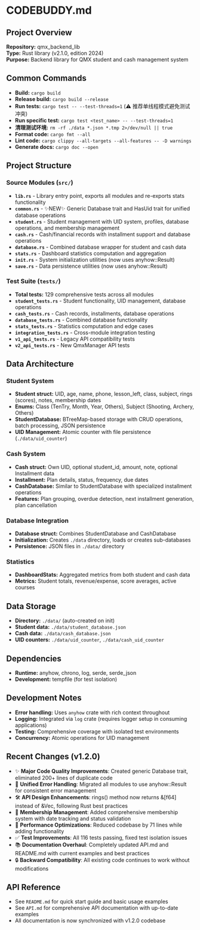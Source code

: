 # CODEBUDDY.md

## Project Overview
**Repository:** qmx_backend_lib  
**Type:** Rust library (v2.1.0, edition 2024)  
**Purpose:** Backend library for QMX student and cash management system

## Common Commands
- **Build:** `cargo build`
- **Release build:** `cargo build --release`
- **Run tests:** `cargo test -- --test-threads=1` (⚠️ 推荐单线程模式避免测试冲突)
- **Run specific test:** `cargo test <test_name> -- --test-threads=1`
- **清理测试环境:** `rm -rf ./data *.json *.tmp 2>/dev/null || true`
- **Format code:** `cargo fmt --all`
- **Lint code:** `cargo clippy --all-targets --all-features -- -D warnings`
- **Generate docs:** `cargo doc --open`

## Project Structure

### Source Modules (`src/`)
- **`lib.rs`** - Library entry point, exports all modules and re-exports stats functionality
- **`common.rs`** - ✨NEW✨ Generic Database<T> trait and HasUid trait for unified database operations
- **`student.rs`** - Student management with UID system, profiles, database operations, and membership management
- **`cash.rs`** - Cash/financial records with installment support and database operations  
- **`database.rs`** - Combined database wrapper for student and cash data
- **`stats.rs`** - Dashboard statistics computation and aggregation
- **`init.rs`** - System initialization utilities (now uses anyhow::Result)
- **`save.rs`** - Data persistence utilities (now uses anyhow::Result)

### Test Suite (`tests/`)
- **Total tests:** 129 comprehensive tests across all modules
- **`student_tests.rs`** - Student functionality, UID management, database operations
- **`cash_tests.rs`** - Cash records, installments, database operations
- **`database_tests.rs`** - Combined database functionality
- **`stats_tests.rs`** - Statistics computation and edge cases
- **`integration_tests.rs`** - Cross-module integration testing
- **`v1_api_tests.rs`** - Legacy API compatibility tests
- **`v2_api_tests.rs`** - New QmxManager API tests

## Data Architecture

### Student System
- **Student struct:** UID, age, name, phone, lesson_left, class, subject, rings (scores), notes, membership dates
- **Enums:** Class (TenTry, Month, Year, Others), Subject (Shooting, Archery, Others)
- **StudentDatabase:** BTreeMap-based storage with CRUD operations, batch processing, JSON persistence
- **UID Management:** Atomic counter with file persistence (`./data/uid_counter`)

### Cash System  
- **Cash struct:** Own UID, optional student_id, amount, note, optional Installment data
- **Installment:** Plan details, status, frequency, due dates
- **CashDatabase:** Similar to StudentDatabase with specialized installment operations
- **Features:** Plan grouping, overdue detection, next installment generation, plan cancellation

### Database Integration
- **Database struct:** Combines StudentDatabase and CashDatabase
- **Initialization:** Creates `./data` directory, loads or creates sub-databases
- **Persistence:** JSON files in `./data/` directory

### Statistics
- **DashboardStats:** Aggregated metrics from both student and cash data
- **Metrics:** Student totals, revenue/expense, score averages, active courses

## Data Storage
- **Directory:** `./data/` (auto-created on init)
- **Student data:** `./data/student_database.json`
- **Cash data:** `./data/cash_database.json`  
- **UID counters:** `./data/uid_counter`, `./data/cash_uid_counter`

## Dependencies
- **Runtime:** anyhow, chrono, log, serde, serde_json
- **Development:** tempfile (for test isolation)

## Development Notes
- **Error handling:** Uses `anyhow` crate with rich context throughout
- **Logging:** Integrated via `log` crate (requires logger setup in consuming applications)
- **Testing:** Comprehensive coverage with isolated test environments
- **Concurrency:** Atomic operations for UID management

## Recent Changes (v1.2.0)
- ✨ **Major Code Quality Improvements**: Created generic Database<T> trait, eliminated 200+ lines of duplicate code
- 🎯 **Unified Error Handling**: Migrated all modules to use anyhow::Result for consistent error management
- 🛠️ **API Design Enhancements**: rings() method now returns &[f64] instead of &Vec<f64>, following Rust best practices
- 👥 **Membership Management**: Added comprehensive membership system with date tracking and status validation
- 🚀 **Performance Optimizations**: Reduced codebase by 71 lines while adding functionality
- ✅ **Test Improvements**: All 116 tests passing, fixed test isolation issues
- 📚 **Documentation Overhaul**: Completely updated API.md and README.md with current examples and best practices
- 🔒 **Backward Compatibility**: All existing code continues to work without modifications

## API Reference
- See `README.md` for quick start guide and basic usage examples
- See `API.md` for comprehensive API documentation with up-to-date examples
- All documentation is now synchronized with v1.2.0 codebase